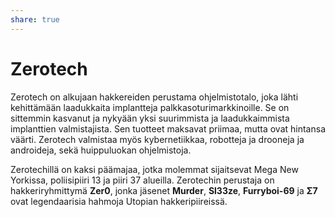 ```yaml
---
share: true
---
```

# Zerotech

Zerotech on alkujaan hakkereiden perustama ohjelmistotalo, joka lähti kehittämään laadukkaita implantteja palkkasoturimarkkinoille. Se on sittemmin kasvanut ja nykyään yksi suurimmista ja laadukkaimmista implanttien valmistajista. Sen tuotteet maksavat priimaa, mutta ovat hintansa väärti. Zerotech valmistaa myös kybernetiikkaa, robotteja ja drooneja ja androideja, sekä huippuluokan ohjelmistoja.

Zerotechillä on kaksi päämajaa, jotka molemmat sijaitsevat Mega New Yorkissa, poliisipiiri 13 ja piiri 37 alueilla. Zerotechin perustaja on hakkeriryhmittymä **Zer0**, jonka jäsenet **Murder**, **Sl33ze**, **Furryboi-69** ja **Σ7** ovat legendaarisia hahmoja Utopian hakkeripiireissä.